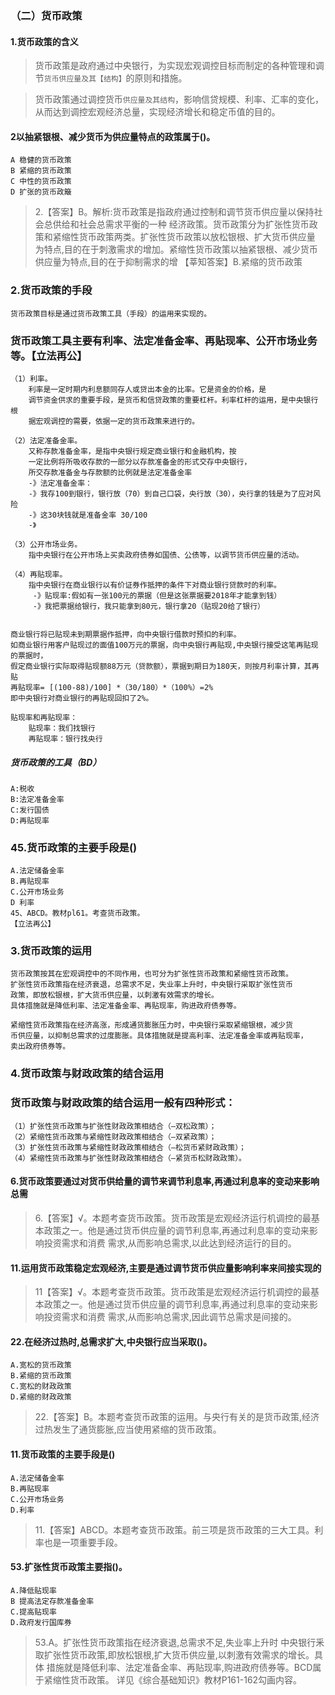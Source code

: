 ### （二）货币政策
#### 1.货币政策的含义
>   货币政策是政府通过中央银行，为实现宏观调控目标而制定的各种管理和调节`货币供应量及其【结构】`的原则和措施。
    
>   货币政策通过调控货币`供应量及其结构`，影响信贷规模、利率、汇率的变化，    
从而达到调控宏观经济总量，实现经济增长和稳定币值的目的。

#### 2以抽紧银根、减少货币为供应量特点的政策属于()。
    A 稳健的货币政策
    B 紧缩的货币政策
    C 中性的货币政策
    D 扩张的货币政簸
>   2.【答案】B。解析:货币政策是指政府通过控制和调节货币供应量以保持社会总供给和社会总需求平衡的一种
经济政策。货币政策分为扩张性货币政策和紧缩性货币政策两类。扩张性货币政策以放松银根、扩大货币供应量
为特点,目的在于刺激需求的增加。紧缩性货币政策以抽紧银根、减少货币供应量为特点,目的在于抑制需求的增
【莘知答案】B.紧缩的货币政策    
    
### 2.货币政策的手段
    货币政策目标是通过货币政策工具（手段）的运用来实现的。
    
### 货币政策工具主要有利率、法定准备金率、再贴现率、公开市场业务等。【立法再公】
    （1）利率。
        利率是一定时期内利息额同存人或贷出本金的比率。它是资金的价格，是
        调节资金供求的重要手段，是货币和信贷政策的重要杠杆。利率杠杆的运用，是中央银行根
        据宏观调控的需要，依据一定的货币政策来进行的。
        
    （2）法定准备金率。
        又称存款准备金率，是指中央银行规定商业银行和金融机构，按
        一定比例将所吸收存款的一部分以存款准备金的形式交存中央银行，
        所交存款准备金与存款额的比例就是法定准备金率
        -》法定准备金率：
        -》我存100到银行，银行放（70）到自己口袋，央行放（30），央行拿的钱是为了应对风险
        -》这30块钱就是准备金率 30/100
        -》
        
    （3）公开市场业务。
        指中央银行在公开市场上买卖政府债券如国债、公债等，以调节货币供应量的活动。
        
    （4）再贴现率。
        指中央银行在商业银行以有价证券作抵押的条件下对商业银行贷款时的利率。
         -》贴现率:假如有一张100元的票据（但是这张票据要2018年才能拿到钱）
         -》我把票据给银行，我只能拿到80元，银行拿20（贴现20给了银行）
         
    
    商业银行将已贴现未到期票据作抵押，向中央银行借款时预扣的利率。
    如商业银行用客户贴现过的面值100万元的票据，向中央银行再贴现,中央银行接受这笔再贴现的票据时，
    假定商业银行实际取得贴现额88万元（贷款额），票据到期日为180天，则按月利率计算，其再贴
    再贴现率= [(100-88)/100] *（30/180）*（100%）=2%
    即中央银行对商业银行的再贴现回扣了2%。
    
    贴现率和再贴现率：
        贴现率：我们找银行
        再贴现率：银行找央行    
    
##### 货币政策的工具（BD）
    A:税收
    B:法定准备金率
    C:发行国债
    D:再贴现率

### 45.货币政策的主要手段是()
    A.法定储备金率
    B.再贴现率
    C.公开市场业务
    D 利率
    45、ABCD。教材pl61。考查货币政策。
    【立法再公】

### 3.货币政策的运用
    货币政策按其在宏观调控中的不同作用，也可分为扩张性货币政策和紧缩性货币政策。
    扩张性货币政策指在经济衰退，总需求不足，失业率上升时，中央银行采取扩张性货币
    政策，即放松银根，扩大货币供应量，以刺激有效需求的增长。
    具体措施就是降低利率、法定准备金率、再贴现率，购进政府债券等。

    紧缩性货币政策指在经济高涨，形成通货膨胀压力时，中央银行采取紧缩银根，减少货
    币供应量，以抑制总需求的过度膨胀。具体措施就是提高利率、法定准备金率或再贴现率，
    卖出政府债券等。
    
### 4.货币政策与财政政策的结合运用
### 货币政策与财政政策的结合运用一般有四种形式：
    （1）扩张性货币政策与扩张性财政政策相结合（―双松政策）；
    （2）紧缩性货币政策与紧缩性财政政策相结合（―双紧政策）；
    （3）扩张性货币政策与紧缩性财政政策相结合（―松货币紧财政政策）；
    （4）紧缩性货币政策与扩张性财政政策相结合（―紧货币松财政政策）。

#### 6.货币政策要通过对货币供给量的调节来调节利息率,再通过利息率的变动来影响总需
>   6.【答案】√。本题考查货币政策。货币政策是宏观经济运行机调控的最基
    本政策之一。他是通过货币供应量的调节利息率,再通过利息率的变动来影响投资需求和消费
    需求,从而影响总需求,以此达到经济运行的目的。

#### 11.运用货币政策稳定宏观经济,主要是通过调节货币供应量影响利率来间接实现的
>   11【答案】√。本题考查货币政策。货币政策是宏观经济运行机调控的最基
    本政策之一。他是通过货币供应量的调节利息率,再通过利息率的变动来影响投资需求和消费
    需求,从而影响总需求,因此调节总需求是间接的。

#### 22.在经济过热时,总需求扩大,中央银行应当采取()。
    A.宽松的货币政策
    B.紧缩的货币政策
    C.宽松的财政政策
    D.紧缩的财政政策
>   22.【答案】B。本题考查货币政策的运用。与央行有关的是货币政策,经济
    过热发生了通货膨胀,应当使用紧缩的货币政策。

#### 11.货币政策的主要手段是()
    A.法定储备金率
    B.再贴现率
    C.公开市场业务
    D.利率
>   11.【答案】ABCD。本题考查货币政策。前三项是货币政策的三大工具。利
    率也是一项重要手段。

#### 53.扩张性货币政策主要指()。
    A.降低贴现率
    B 提高法定存款准备金率
    C.提高贴现率
    D.政府发行国库券
>   53.A。扩张性货币政策指在经济衰退,总需求不足,失业率上升时
    中央银行釆取扩张性货币政策,即放松银根,扩大货币供应量,以刺激有效需求的增长。具体
    措施就是降低利率、法定准备金率、再贴现率,购进政府债券等。BCD属于紧缩性货币政策。
    详见《综合基础知识》教材P161-162勾画内容。




        